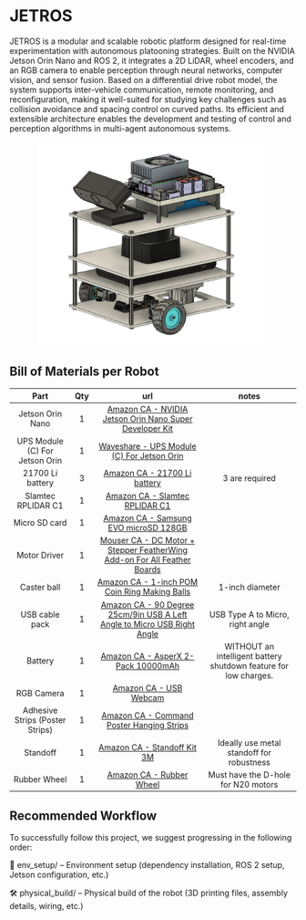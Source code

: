 # JETROS

JETROS is a modular and scalable robotic platform designed for real-time experimentation with autonomous platooning strategies. Built on the NVIDIA Jetson Orin Nano and ROS 2, it integrates a 2D LiDAR, wheel encoders, and an RGB camera to enable perception through neural networks, computer vision, and sensor fusion. Based on a differential drive robot model, the system supports inter-vehicle communication, remote monitoring, and reconfiguration, making it well-suited for studying key challenges such as collision avoidance and spacing control on curved paths. Its efficient and extensible architecture enables the development and testing of control and perception algorithms in multi-agent autonomous systems.

<p align="center">
  <img src="jetros.png" alt="image" width="400"/>
</p>


## Bill of Materials per Robot
| Part          | Qty  | url       |notes       |
|:---------------:|:-----------:|:-----------:|:-----------:|
| Jetson Orin Nano   | 1         |[Amazon CA - NVIDIA Jetson Orin Nano Super Developer Kit](https://www.amazon.ca/NVIDIA-Jetson-Orin-Nano-Developer/dp/B0BZJTQ5YP/ref=sr_1_1?crid=UKFWQ9MBZFW6&dib=eyJ2IjoiMSJ9.EY0iLDd0M9dkGkWsLUJY8NqwtB7WVgoNM4p2jDxTvAArpiiXLkT5LzaX23eNdMr3pSNlneqTnQuxRakyOweKIkb6xMbXGikGpQQBGdBZ6WiGC_tyecT_ELvOdmPZMM-QFwCL4Hi_7TPmnh7JlYOtVEHYLP8zjkybBOciBGHoElhBDKSUCx7IdIdHJ91WUYF0LdcX2q5ay7nqiog6X8-ladhclY79jE0Loqop1WjAC44RXa2rCOBC_7VoPY9bTUiRlzyn_V4Bs95J3y2K6ptJy97K01DVMdAFFrmQ7UA2jJzFEnF9dwyemaKfJCiy6MJKn5zXcwgZszkBYda2KkB0rPgmeBSmvT3kOd6mubW9d1Z9hUKUlQGfJ5NEcKAwXxYHhagY1uHpdPl-TInkP2B_GskaXL24NVGfVab-qYLBJjflewBh4IiFcMoj629oQPjU.gXnps-366kvRZy0UDUSe4WXNrClI_Lqhc9yuajIm5aM&dib_tag=se&keywords=NVIDIA+Jetson+Orin+Nano+Developer+Kit&qid=1738256440&sprefix=nvidia+jetson+orin+nano+developer+kit%2Caps%2C67&sr=8-1)|
| UPS Module (C) For Jetson Orin   | 1         |[Waveshare - UPS Module (C) For Jetson Orin](https://www.waveshare.com/ups-power-module-c.htm)|
| 21700 Li battery   | 3         |[Amazon CA - 21700 Li battery](https://www.amazon.ca/Rechargeable-21700genuine-Batteries-Flashlight-Headlamp/dp/B0BPNGQ6N8/ref=sr_1_5?crid=1JD1CX1JGNQRR&dib=eyJ2IjoiMSJ9.j33BkcdIaQ69GNlVkE9HQagf7ccdUdSIBWeQ8hRA-muGtQS0B7M5oX3y5_iyBxY0F96UtEvod7rHWRfGD6SaE0EGE8VyhIxB2o_lQ6AhlznqCFVLniC3H1EIo8LYDdv_q0j_g62E8NhIifcwb_z2ADOBWB0prOjehXqJYbahp3d5dq1qj7CK9VOO8lLNdE-xnyvg6eUGmy1nUxmf397GHqz5oDJrG6f8hlML6aBgbU_CJbhWzWNaPiDE5A3eNYCCf2i70r14GkLfuA5wafJKb3ZCU6kvRelxS66EnWSzILs.lMFfoPm4czyzZgvqt4Z-n_ubEFJ3s4MoBHhm9z59o3s&dib_tag=se&keywords=21700+Li+battery&qid=1747420415&sprefix=21700+li+battery+%2Caps%2C72&sr=8-5)| 3 are required | 
| Slamtec RPLIDAR C1   | 1         |[Amazon CA - Slamtec RPLIDAR C1](https://www.amazon.ca/RPLIDAR-Omnidirectional-Millimeter-Level-Anti-Interference-Anti-Adhesion/dp/B0CX1N4JNZ)|
| Micro SD card | 1    | [Amazon CA - Samsung EVO microSD 128GB](https://www.amazon.ca/SAMSUNG-Adaptor-Expanded-MB-MC128SA-CA/dp/B0D37XXQ5N/ref=sr_1_1?crid=2HFA9STBRDGIP&dib=eyJ2IjoiMSJ9.LLh8RfDplRCPkZotSf0Ey2GDVyz8oOg-7gA5cHMW_nYAQmCFMaJOk3yMk-I2MFe4AeFCa3RX3QwzJycUu_Wfe1hsbwFp3WnHGb9S2tNoNyv-vGBJlu_1OjCXlAaxWmhd472ULYw-FwUcn4STt4YFsaVNFxj1qt1_p3KoX1GjD8paFbdYg8qDjDAyMwqLX5QyhuMp8R0LJZLVc_EMEcLnV5SCNHAm-s_t0D62Kf-F-G52VUpuClkzH3Otp9On3EZiCZhdpHevxPskgRvZ44mX5oJQIgmD6OazBXpGjYXi7HE2EsIIKz3gRwBJcQ2jWDzayjUef-2T6r--zyPWuXCz4lnwydJI2cTBEDtisOhB6ijKM-WiqZfQ8wSxnGJbCJ2saJ6OMLBXVDKzeWSyjZCN0cf-3GmrFZhb2k_imHLx5C67ztWFo8m9X7p-LdOx-V0i.2xqpQFdrwSOxAZiWik01RKXyeqnP9abedhoxnX4M2do&dib_tag=se&keywords=AMSUNG%2BEVO%2BPlus%2Bw%2FSD%2BAdaptor%2B128GB%2BMicro%2BSDXC%2C%2BUp-to%2B130MB%2Fs%2C&qid=1738256781&sprefix=amsung%2Bevo%2Bplus%2Bw%2Fsd%2Badaptor%2B128gb%2Bmicro%2Bsdxc%2C%2Bup-to%2B130mb%2Fs%2C%2Caps%2C72&sr=8-1&th=1)    | | 
| Motor Driver      |    1      |      [Mouser CA - DC Motor + Stepper FeatherWing Add-on For All Feather Boards](https://www.mouser.ca/ProductDetail/Adafruit/2927?qs=ivJcBTDythUMt4thpvI5VA%3D%3D)         |           |
|      Caster ball          |    1      |      [Amazon CA - 1-inch POM Coin Ring Making Balls](https://www.amazon.ca/uxcell-1-inch-Making-Plastic-Bearing/dp/B0B5XLGRY7/ref=sr_1_5?crid=1S7E6O9HU3ZR6&dib=eyJ2IjoiMSJ9.wOdn0wL0LtvFuEg0coxrLCB1BoEp0CrKAjhh6jzL2pbaowuboiZq2lJ2mAs4-qNuT_5XM5ZG0sStJS5w9jdnLGTqoch0ygUD_AmnQRJ5au-s4K6jvzRXUIGxI3HjYx7NBc3slkwe8IsOM89QQVCUnpK9jRiEeluGC8wj5XV0_QHYJWMuHpzVFpllZFsLxb70vCk4DePWtfJMsktzT8qHcaQO_C0aR09yMED3DKV2CcqPoQNhOtrrTBOSwo-GQWN6pvTmgUB_-KhCIRWFUjhrNxEey6zJRBrOSwfYonKYErleVWSACwH7WQ3Nh4uljpXU_g4XzvBwv2vThlNUMrn95gfkPJoSImRYfteuQBytuPUnTfLYXf2m6t88q3ROBx2VRyZcqF7F_tUggFNZ6tylvdGttvliWlGTwXTED-DiCb6beCs9KgRp0WuvSnEKwVzf.YBBuVsicXnzNgVKrMwBW4lSujJoXqQOfrMeKyrAbJoM&dib_tag=se&keywords=uxcell+1-inch+POM+Coin+Ring+Making+Balls%2C+Plastic+Bearing+Ball+5pcs&qid=1738258171&sprefix=uxcell+1-inch+pom+coin+ring+making+balls%2C+plastic+bearing+ball+5pcs%2Caps%2C81&sr=8-5)         |     1-inch diameter      |
|   USB cable pack       |     1     |        [Amazon CA - 90 Degree 25cm/9in USB A Left Angle to Micro USB Right Angle](https://www.amazon.ca/Degree-Micro-Charging-Transfer-Camera/dp/B0BXYDNS7C/ref=sr_1_4?crid=3LFI9HBQOZ57N&dib=eyJ2IjoiMSJ9.I6l1DpIlLWai7a3wk0KqOD-MO4joe_DOU7mzWDxzAdvtwr13hoIM_TZZCNWnhJ40RTKtlajGMmeNBe0WUg73Oq_UmHwDbtW2yqVVchsOBWhCtR3vfMIH8VGtJ-4PLK206JFIOa1W6I7ipD9mnrMVrGk20_b_XuCFR9ix_WFGEQKKouZiHfCBvTpAN3I1vTg6h_MHmwW0qKIuiRb6v60BGOtG2zzEKh1yne7rDamAOJrpwdffsJXdGM6W7L7Z86WtByuMpcWr729lNN89BP2gAsyz0P1QGa0z0ojqbevoOLIIgAij3KpX9gccj1rvXoxYvzeLYDPoDtQQkPX7S7svfi40du1s_pl4-LnZ3s24iLU.zY0oRlX_l92aJhiDarZuZ3UrICREInewXCYgBDL3FUE&dib_tag=se&keywords=USB%2BA%2Bto%2Bmicro%2BUSB%2Bangle&qid=1738262542&s=industrial&sprefix=usb%2Ba%2Bto%2Bmicro%2Busb%2Bangle%2Cindustrial%2C71&sr=1-4&th=1)       |  USB Type A to Micro, right angle        |
|  Battery     |   1   |    [Amazon CA - AsperX 2-Pack 10000mAh](https://www.amazon.ca/gp/product/B09JBKDSP9/ref=ppx_yo_dt_b_asin_title_o01_s00?ie=UTF8&th=1)    |  WITHOUT an intelligent battery shutdown feature for low charges.   |
| RGB Camera   | 1         |[Amazon CA - USB Webcam](https://www.amazon.ca/Microphone-Streaming-Conferencing-110-Degree-Widescreen/dp/B081Z2NX9W/ref=pd_rhf_dp_s_ci_mcx_mr_hp_d_d_sccl_2_1/141-4150309-1746121?pd_rd_w=EqBsa&content-id=amzn1.sym.655d74d4-d888-4167-8b7a-c2798389c421:amzn1.symc.9c656a1e-b920-473f-9b41-93ee8f180fd9&pf_rd_p=655d74d4-d888-4167-8b7a-c2798389c421&pf_rd_r=VD4PKNDSMY9KGJDSF54Y&pd_rd_wg=FRIiK&pd_rd_r=2993c5cc-168c-4ca1-aeeb-485fe031cc2c&pd_rd_i=B081Z2NX9W&psc=1)|
|  Adhesive Strips (Poster Strips)    |   1   |     [Amazon CA - Command Poster Hanging Strips](https://www.amazon.ca/Command-Poster-Hanging-60-Pairs-17024-60ES/dp/B00BT0MW4W/ref=sr_1_6?crid=1SPC4309O6WSD&dib=eyJ2IjoiMSJ9.3SBOBIlRxmTSRgzFe1A__6VKIg0B1FCMWUIsAFUDntlWQVH2lMbY2vwVSV3cRfUHLrzQZSDir42H-Ofgfu7Y7svAh6O-paAAsWs6F9jguLcmflPaUZl7v0s6ulQGZTq03x8SpkX5JuTO-ukqcuSTBY4K2wFntpQ_JK1qYyrW4hW-wYdOU-qZ8HzM11OH5QtilcDJer1aPVxz02futIOEYysmDoW8RfPa4wF8AEYCh_yXc1tL9YTX1yzLoa16ZzMEyZIXBbtnjMYWe9FXNEEZ96pNtVupkOlzUBzRVYWNH8v9BVWV7-HCABBBZ7MCQxXM--Q6vxsTpoogo9LgCqKX9jd0rVMwYSrDFFIE3bQNeoYl4kymXR_S8p3e_wckWcvymOqLbSGTpxAXTgO90mIUe4EK33FOvt9DjTFrT22QAXDE-IHJKBBC8AZbXWrPSfS3.ct-hEZ95gi_-iKqf4SxioHkM2tV_cVW_l_bHzQBsQK4&dib_tag=se&keywords=Command+Poster+Strips%2C+Damage+Free+Hanging+Poster+Hangers%2C+No+Tools+Wall+Hanging+Strips+for+Posters%2C+60+White+Command+Adhesive+Strips&qid=1738263248&sprefix=command+poster+strips%2C+damage+free+hanging+poster+hangers%2C+no+tools+wall+hanging+strips+for+posters%2C+60+white+command+adhesive+strips%2Caps%2C84&sr=8-6)    |           |
| Standoff   | 1         |[Amazon CA - Standoff Kit 3M](https://www.amazon.ca/Lystaii-Standoff-Motherboard-Standoffs-Assortment/dp/B08LPYR49C/ref=sr_1_4?crid=2RCWTXQXF2NJB&dib=eyJ2IjoiMSJ9.7RDuCjVjb_LtrEReypcpRbMu9D_rs24y2je-W8n_5iXZ-r_i_9AVnuSOGLSM84jmUSddYlAZlKl_wOPRz41fn8XqpnlCp_etsCnUScg67S_O5MtJah5KL6-CxA2nbNoLTx59arsvTQs6rEi-RxdF4pbxsRBH2GbuzlPe1W1ZxBXOAZ_LrZD0L3JgqfGmogHYu9UyyYuaiEz0Svs4EhcaYxSDJZcoqikEva0WNo1eyg2NFoHNs4_n8sNa6C1DOxWLauL4u0c82hht4pESKvqdoBDWxcQqDleDyuQOwumlJwo.jl6w4Gn2fAXcl8W_o4-z5PRxvrBPMgy9TpfsVXytV1I&dib_tag=se&keywords=standoff%2B3MM&qid=1747332019&s=hi&sprefix=standoff%2B3mm%2B%2Ctools%2C57&sr=1-4&th=1)| Ideally use metal standoff for robustness|
| Rubber Wheel   | 1         |[Amazon CA - Rubber Wheel](https://www.amazon.ca/10pcs-43x19x3mm-D-Hole-Rubber-Suitable/dp/B0DQXQN5VF/ref=sr_1_4?crid=2EH4RFS728Z28&dib=eyJ2IjoiMSJ9.92X8dQItMrtV40OgiQl_01NkYXfJ_C9DX32JAzwjLWtPcAjDxO7fPR8A-aPOw0clhYFnjMSd4TyrfbYDZJFeoX03C9enEHQ-bCZTVZXnzBR-PvfeNiWctde4-uRgHmrcEzYBdCu6OZ3IsCgSaF_jZKHhn9aPwir36Fup07x1sDpLceQNZJ4MJjIO3d6a5fthSAAAfQhv6Tfmh5eP0ZeC3pCKtFhzuaKqFU7i8ZW1ZidsZzO3Aulgw_pc7OStAO5twOYQDqgTYMVL8xBY68FLWnbXkeP1F_6yx5zvMFpM_yw.rU3pFR5VSAXJDh86y4n2UeqJhCjumpvhih66NPLIPzw&dib_tag=se&keywords=N20+wheel&qid=1744144004&s=industrial&sprefix=n20+wheel%2Cindustrial%2C115&sr=1-4)| Must have the D-hole for N20 motors| 




## Recommended Workflow
To successfully follow this project, we suggest progressing in the following order:

🔧 env_setup/ – Environment setup (dependency installation, ROS 2 setup, Jetson configuration, etc.)

🛠️ physical_build/ – Physical build of the robot (3D printing files, assembly details, wiring, etc.)







